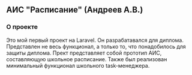 ## АИС "Расписание" (Андреев А.В.)

### О проекте
Это мой первый проект на Laravel. Он разрабатавался для диплома. Представлен не весь функционал, а только то, что понадобилось для защиты диплома.
Прект представляет собой прототип АИС, составляющую школьное расписание. Также был реализован минимальный функционал школьного task-менеджера.
